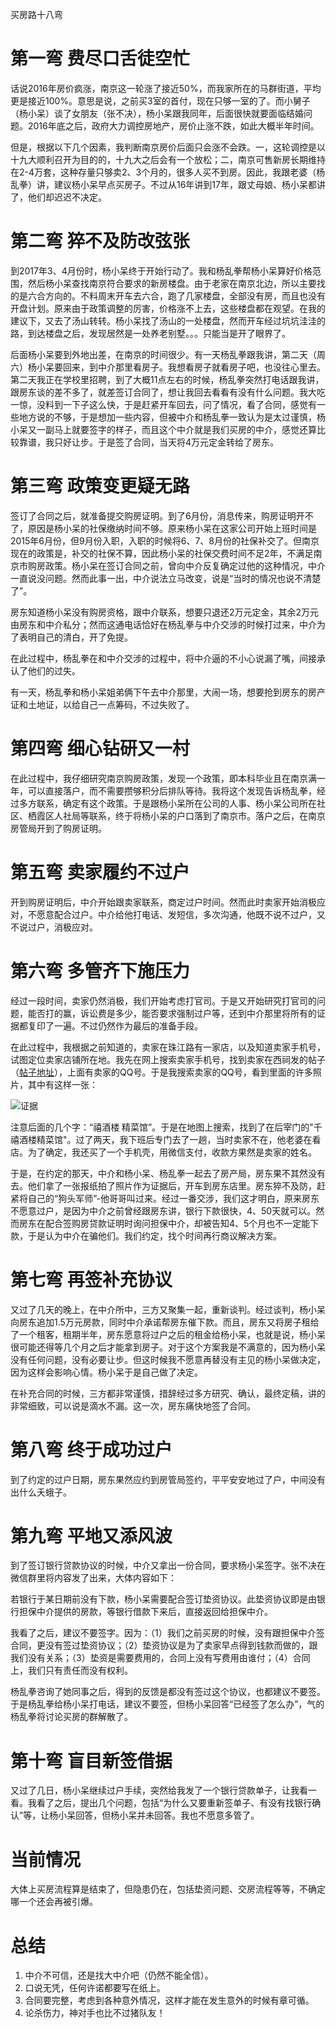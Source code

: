 买房路十八弯

# 第一弯 费尽口舌徒空忙

话说2016年房价疯涨，南京这一轮涨了接近50%，而我家所在的马群街道，平均更是接近100%。意思是说，之前买3室的首付，现在只够一室的了。而小舅子（杨小呆）谈了女朋友（张不决），杨小呆跟我同年，后面很快就要面临结婚问题。2016年底之后，政府大力调控房地产，房价止涨不跌，如此大概半年时间。

但是，根据以下几个因素，我判断南京房价后面只会涨不会跌。一，这轮调控是以十九大顺利召开为目的的，十九大之后会有一个放松；二，南京可售新房长期维持在2-4万套，这种存量只够卖2、3个月的，很多人买不到房。因此，我跟老婆（杨乱拳）讲，建议杨小呆早点买房子。不过从16年讲到17年，跟丈母娘、杨小呆都讲了，他们却迟迟不决定。

# 第二弯 猝不及防改弦张 

到2017年3、4月份时，杨小呆终于开始行动了。我和杨乱拳帮杨小呆算好价格范围，然后杨小呆查找南京符合要求的新房楼盘。由于老家在南京北边，所以主要找的是六合方向的。不料周末开车去六合，跑了几家楼盘，全部没有房，而且也没有开盘计划。原来由于政策调整的厉害，价格涨不上去，这些楼盘都在观望。在我的建议下，又去了汤山转转。杨小呆找了汤山的一处楼盘，然而开车经过坑坑洼洼的路，到达楼盘之后，发现居然是一处养老别墅。。。只能当是开了眼界了。

后面杨小呆要到外地出差，在南京的时间很少。有一天杨乱拳跟我讲，第二天（周六）杨小呆要回来，到中介那里看房子。我想看房子就看房子吧，也没往心里去。第二天我正在学校里招聘，到了大概11点左右的时候，杨乱拳突然打电话跟我讲，跟房东谈的差不多了，就差签订合同了，想让我回去看看有没有什么问题。我大吃一惊，没料到一下子这么快，于是赶紧开车回去，问了情况，看了合同，感觉有一些地方说的不够，于是想加一些内容，但被中介和杨乱拳一致认为是太过谨慎，杨小呆又一副马上就要签字的样子，而且这个中介就是我们买房的中介，感觉还算比较靠谱，我只好让步。于是签了合同，当天将4万元定金转给了房东。

# 第三弯 政策变更疑无路

签订了合同之后，就准备提交购房证明。到了6月份，消息传来，购房证明开不了，原因是杨小呆的社保缴纳时间不够。原来杨小呆在这家公司开始上班时间是2015年6月份，但9月份入职，入职的时候将6、7、8月份的社保补交了。但南京现在的政策是，补交的社保不算，因此杨小呆的社保交费时间不足2年，不满足南京市购房政策。杨小呆在签订合同之前，曾向中介反复确定过他的这种情况，中介一直说没问题。然而此事一出，中介说法立马改变，说是“当时的情况也说不清楚了”。

房东知道杨小呆没有购房资格，跟中介联系，想要只退还2万元定金，其余2万元由房东和中介私分；然而这通电话恰好在杨乱拳与中介交涉的时候打过来，中介为了表明自己的清白，开了免提。

在此过程中，杨乱拳在和中介交涉的过程中，将中介逼的不小心说漏了嘴，间接承认了他们的过失。

有一天，杨乱拳和杨小呆姐弟俩下午去中介那里，大闹一场，想要抢到房东的房产证和土地证，以给自己一点筹码，不过失败了。

# 第四弯 细心钻研又一村 

在此过程中，我仔细研究南京购房政策，发现一个政策，即本科毕业且在南京满一年，可以直接落户，而不需要攒够积分后排队等待。我将这个发现告诉杨乱拳，经过多方联系，确定有这个政策。于是跟杨小呆所在公司的人事、杨小呆公司所在社区、栖霞区人社局等联系，终于将杨小呆的户口落到了南京市。落户之后，在南京房管局开到了购房证明。

# 第五弯 卖家履约不过户 

开到购房证明后，中介开始跟卖家联系，商定过户时间。然而此时卖家开始消极应对，不愿意配合过户。中介给他打电话、发短信，多次沟通，他既不说不过户，又不说过户，消极应对。

# 第六弯 多管齐下施压力

经过一段时间，卖家仍然消极，我们开始考虑打官司。于是又开始研究打官司的问题，能否打的赢，诉讼费是多少，能否要求强制过户等，还到中介那里将所有的证据都复印了一遍。不过仍然作为最后的准备手段。

在此过程中，我根据之前知道的，卖家在珠江路有一家店，以及知道卖家手机号，试图定位卖家店铺所在地。我先在网上搜索卖家手机号，找到卖家在西祠发的帖子（[帖子地址](http://www.xici.net/u16368537/a200909.10.htm)），上面有卖家的QQ号。于是我搜索卖家的QQ号，看到里面的许多照片，其中有这样一张：

![证据](https://raw.githubusercontent.com/lixing123/lixing123.github.io/master/img/housing_evidence.jpg)

注意后面的几个字：“禧酒楼 精菜馆”。于是在地图上搜索，找到了在后宰门的"千禧酒楼精菜馆"。过了两天，我下班后专门去了一趟，当时卖家不在，他老婆在看店。为了确定，我还买了一个手机壳，用微信支付，收款方果然是卖家的姓名。

于是，在约定的那天，中介和杨小呆、杨乱拳一起去了房产局，房东果不其然没有去。他们拿了一张报纸拍了照片作为证据后，开车到房东店里。房东猝不及防，赶紧将自己的“狗头军师”-他哥哥叫过来。经过一番交涉，我们这才明白，原来房东不愿意过户，是因为中介之前曾经跟房东讲，银行下款很快，4、50天就可以。然而房东在配合签购房贷款证明时询问担保中介，却被告知4、5个月也不一定能下款，于是认为中介在骗他们。我们约定，找个时间再行商议解决方案。

# 第七弯 再签补充协议

又过了几天的晚上，在中介所中，三方又聚集一起，重新谈判。经过谈判，杨小呆向房东追加1.5万元房款，同时中介承诺帮房东催下款。而且，房东又将房子租给了一个租客，租期半年，房东愿意将过户之后的租金给杨小呆，也就是说，杨小呆很可能还得等几个月之后才能拿到房子。对于这个方案我是不满意的，因为杨小呆没有任何问题，没有必要让步。但这时候我不愿意再替没有主见的杨小呆做决定，因为这样会影响心情。杨小呆于是自己做了决定。

在补充合同的时候，三方都非常谨慎，措辞经过多方研究、确认，最终定稿，讲的非常细致，可以说是滴水不漏。这一次，房东痛快地签了合同。

# 第八弯 终于成功过户 

到了约定的过户日期，房东果然应约到房管局签约，平平安安地过了户，中间没有出什么夭蛾子。

# 第九弯 平地又添风波

到了签订银行贷款协议的时候，中介又拿出一份合同，要求杨小呆签字。张不决在微信群里将内容发了出来，大体内容如下：

若银行于某日期前没有下款，杨小呆需要配合签订垫资协议。此垫资协议即是由银行担保中介提供的房款，等银行借款下来后，直接返回给担保中介。

我看了之后，建议不要签字。因为：（1）我们之前买房的时候，没有跟担保中介签合同，更没有签过垫资协议；（2）垫资协议是为了卖家早点得到钱款而做的，跟我们没有关系；（3）垫资是需要费用的，合同上没有写费用由谁付；（4）合同上，我们只有责任而没有权利。

杨乱拳咨询了她同事之后，得到的反馈是都没有签过这个协议，也都建议不要签。于是杨乱拳给杨小呆打电话，建议不要签，但杨小呆回答“已经签了怎么办”，气的杨乱拳将讨论买房的群解散了。

# 第十弯 盲目新签借据

又过了几日，杨小呆继续过户手续，突然给我发了一个银行贷款单子，让我看一看。我看了之后，提出几个问题，包括“为什么又要重新签单子、有没有找银行确认”等，让杨小呆回答，但杨小呆并未回答。我也不愿意多管了。

# 当前情况

大体上买房流程算是结束了，但隐患仍在，包括垫资问题、交房流程等等，不确定哪一个还会再被引爆。

# 总结

1. 中介不可信，还是找大中介吧（仍然不能全信）。
2. 口说无凭，任何许诺都要写在纸上。
3. 合同要完整，考虑到各种意外情况，这样才能在发生意外的时候有章可循。
4. 论杀伤力，神对手也比不过猪队友！